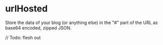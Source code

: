# urlHosted

Store the data of your blog (or anything else) in the "#" part of the URL as base64 encoded, zipped JSON.

// Todo: flesh out
